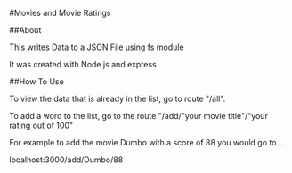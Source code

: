 #Movies and Movie Ratings

##About

This writes Data to a JSON File using fs module


It was created with Node.js and express

##How To Use

To view the data that is already in the list, go to route "/all".

To add a word to the list, go to the route "/add/"your movie title"/"your rating out of 100"

For example to add the movie Dumbo with a score of 88 you would go to...

localhost:3000/add/Dumbo/88


